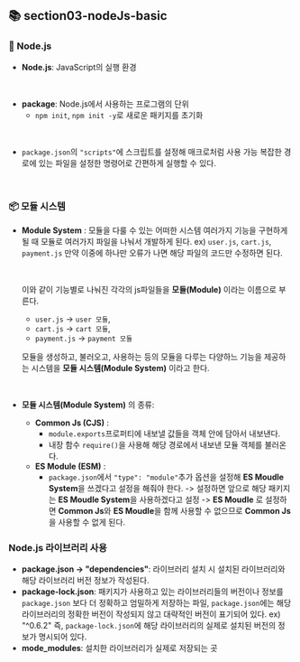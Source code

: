 ## 📚 section03-nodeJs-basic


### 🐢 Node.js

- **Node.js**: JavaScript의 실행 환경

<br>

- **package**: Node.js에서 사용하는 프로그램의 단위
  - `npm init`, `npm init -y`로 새로운 패키지를 초기화

<br>

- `package.json`의 `"scripts"`에 스크립트를 설정해 매크로처럼 사용 가능
   복잡한 경로에 있는 파일을 설정한 명령어로 간편하게 실행할 수 있다.

<br>

### 📦 모듈 시스템

- **Module System** : 모듈을 다룰 수 있는 어떠한 시스템
  여러가지 기능을 구현하게 될 때 모듈로 여러가지 파일을 나눠서 개발하게 된다.
    ex) `user.js`, `cart.js`, `payment.js`
    만약 이중에 하나만 오류가 나면 해당 파일의 코드만 수정하면 된다.   

    <br>

    이와 같이 기능별로 나눠진 각각의 js파일들을 **모듈(Module)** 이라는 이름으로 부른다.
    - `user.js` -> `user 모듈`,   
    - `cart.js` -> `cart 모듈`,   
    - `payment.js` -> `payment 모듈`   

    모듈을 생성하고, 불러오고, 사용하는 등의 모듈을 다루는 다양하느 기능을 제공하는 시스템을 **모듈 시스템(Module System)** 이라고 한다.

    <br>

- **모듈 시스템(Module System)** 의 종류: 
  - **Common Js (CJS)** : 
    - `module.exports`프로퍼티에 내보낼 값들을 객체 안에 담아서 내보낸다. 
    -  내장 함수 `require()`을 사용해 해당 경로에서 내보낸 모듈 객체를 불러온다.
  - **ES Module (ESM)** :
    - `package.json`에서 `"type": "module"`추가 옵션을 설정해 
    **ES Moudle System**을 쓰겠다고 설정을 해줘야 한다.
    -> 설정하면 앞으로 해당 패키지는 **ES Moudle System**을 사용하겠다고 설정
    -> **ES Moudle** 로 설정하면 **Common Js**와 **ES Moudle**을 함께 사용할 수 없으므로 **Common Js**을 사용할 수 없게 된다.


### Node.js 라이브러리 사용

- **package.json -> "dependencies"**: 라이브러리 설치 시 설치된 라이브러리와 해당 라이브러리 버전 정보가 작성된다.
- **package-lock.json**: 패키지가 사용하고 있는 라이브러리들의 버전이나 정보를 `package.json` 보다 더 정확하고 엄밀하게 저장하는 파일, 
  `package.json`에는 해당 라이브러리의 정확한 버전이 작성되지 않고 대략적인 버전이 표기되어 있다. ex) "^0.6.2"
  즉, `package-lock.json`에 해당 라이브러리의 실제로 설치된 버전의 정보가 명시되어 있다.
- **mode_modules**: 설치한 라이브러리가 실제로 저장되는 곳
